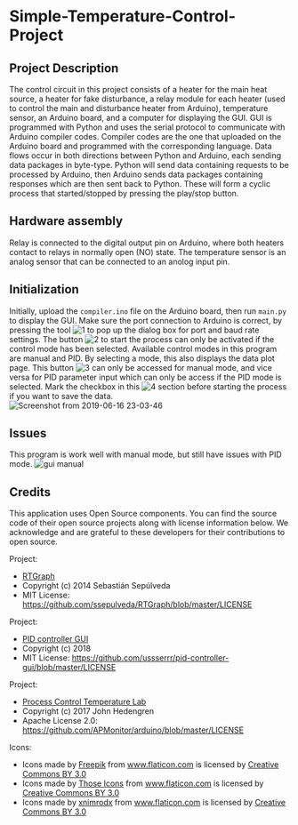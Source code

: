 # Simple-Temperature-Control-Project

## Project Description 
The control circuit in this project consists of a heater for the main heat source, a heater for fake disturbance, a relay module for each heater (used to control the main and disturbance heater from Arduino), temperature sensor, an Arduino board, and a computer for displaying the GUI. GUI is programmed with Python and uses the serial protocol to communicate with Arduino compiler codes. Compiler codes are the one that uploaded on the Arduino board and programmed with the corresponding language. Data flows occur in both directions between Python and Arduino, each sending data packages in byte-type. Python will send data containing requests to be processed by Arduino, then Arduino sends data packages containing responses which are then sent back to Python.  These will form a cyclic process that started/stopped by pressing the play/stop button.

## Hardware assembly
Relay is connected to the digital output pin on Arduino, where both heaters contact to relays in normally open (NO) state. The temperature sensor is an analog sensor that can be connected to an anolog input pin.

## Initialization
Initially, upload the `compiler.ino` file on the Arduino board, then run `main.py` to display the GUI. Make sure the port connection to Arduino is correct, by pressing the tool ![1](https://user-images.githubusercontent.com/51126784/63222211-dad00380-c1ce-11e9-92bb-71716b17d55b.png) to pop up the dialog box for port and baud rate settings. The button ![2](https://user-images.githubusercontent.com/51126784/63222216-f3401e00-c1ce-11e9-91d4-f431e2417472.png) to start the process can only be activated if the control mode has been selected. Available control modes in this program are manual and PID. By selecting a mode, this also displays the data plot page. This button ![3](https://user-images.githubusercontent.com/51126784/63222226-19fe5480-c1cf-11e9-880f-f7fee81382cf.png) can only be accessed for manual mode, and vice versa for PID parameter input which can only be access if the PID mode is selected. Mark the checkbox in this ![4](https://user-images.githubusercontent.com/51126784/63222227-1e2a7200-c1cf-11e9-8919-c57c6e584d4c.png) section before starting the process if you want to save the data. <br/>
![Screenshot from 2019-06-16 23-03-46](https://user-images.githubusercontent.com/51126784/63222105-41ecb880-c1cd-11e9-85b2-a2a2e0da8b9b.png)

## Issues
This program is work well with manual mode, but still have issues with PID mode. 
![gui manual](https://user-images.githubusercontent.com/51126784/63055874-058d3400-bf11-11e9-98a3-36b2150f8999.png)

## Credits
This application uses Open Source components. You can find the source code of their open source projects along with license information below. We acknowledge and are grateful to these developers for their contributions to open source.

Project:
- [RTGraph](https://github.com/ssepulveda/RTGraph)
- Copyright (c) 2014 Sebastián Sepúlveda
- MIT License: https://github.com/ssepulveda/RTGraph/blob/master/LICENSE

Project:
- [PID controller GUI](https://github.com/ussserrr/pid-controller-gui)
- Copyright (c) 2018 
- MIT License: https://github.com/ussserrr/pid-controller-gui/blob/master/LICENSE

Project:
- [Process Control Temperature Lab](https://github.com/APMonitor/arduino)
- Copyright (c) 2017 John Hedengren
- Apache License 2.0: https://github.com/APMonitor/arduino/blob/master/LICENSE

Icons:
- Icons made by [Freepik](https://www.flaticon.com/authors/freepik) from www.flaticon.com is licensed by [Creative Commons BY 3.0](http://creativecommons.org/licenses/by/3.0/)
- Icons made by [Those Icons](https://www.flaticon.com/authors/those-icons) from www.flaticon.com is licensed by [Creative Commons BY 3.0](http://creativecommons.org/licenses/by/3.0/)
- Icons made by [xnimrodx](https://www.flaticon.com/authors/xnimrodx) from www.flaticon.com is licensed by [Creative Commons BY 3.0](http://creativecommons.org/licenses/by/3.0/)
